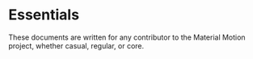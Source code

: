 # Essentials

These documents are written for any contributor to the Material Motion project, whether casual, regular, or core.
